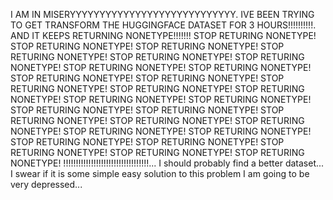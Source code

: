 I AM IN MISERYYYYYYYYYYYYYYYYYYYYYYYYYYYY. IVE BEEN TRYING TO GET TRANSFORM THE HUGGINGFACE DATASET FOR 3 HOURS!!!!!!!!!!.
AND IT KEEPS RETURNING NONETYPE!!!!!!! STOP RETURING NONETYPE! STOP RETURING NONETYPE! STOP RETURING NONETYPE! STOP RETURING NONETYPE! STOP RETURING NONETYPE!
STOP RETURING NONETYPE! STOP RETURING NONETYPE! STOP RETURING NONETYPE! STOP RETURING NONETYPE! STOP RETURING NONETYPE! STOP RETURING NONETYPE! STOP RETURING NONETYPE! 
STOP RETURING NONETYPE! STOP RETURING NONETYPE! STOP RETURING NONETYPE! STOP RETURING NONETYPE! STOP RETURING NONETYPE! STOP RETURING NONETYPE! STOP RETURING NONETYPE! STOP RETURING NONETYPE!
STOP RETURING NONETYPE! STOP RETURING NONETYPE! STOP RETURING NONETYPE! STOP RETURING NONETYPE! STOP RETURING NONETYPE! STOP RETURING NONETYPE! STOP RETURING NONETYPE!
!!!!!!!!!!!!!!!!!!!!!!!!!!!!!!!!!!... I should probably find a better dataset... I swear if it is some simple easy solution to this problem I am going to be very depressed...
